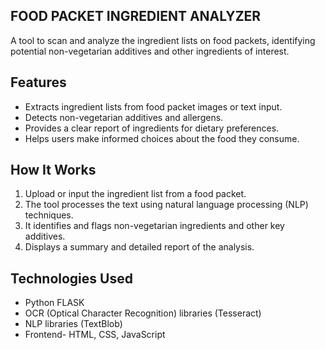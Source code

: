 ## FOOD PACKET INGREDIENT ANALYZER
A tool to scan and analyze the ingredient lists on food packets, identifying potential non-vegetarian additives and other ingredients of interest.

## Features

- Extracts ingredient lists from food packet images or text input.
- Detects non-vegetarian additives and allergens.
- Provides a clear report of ingredients for dietary preferences.
- Helps users make informed choices about the food they consume.

## How It Works

1. Upload or input the ingredient list from a food packet.
2. The tool processes the text using natural language processing (NLP) techniques.
3. It identifies and flags non-vegetarian ingredients and other key additives.
4. Displays a summary and detailed report of the analysis.

## Technologies Used

- Python FLASK
- OCR (Optical Character Recognition) libraries (Tesseract)
- NLP libraries (TextBlob)
- Frontend- HTML, CSS, JavaScript 
